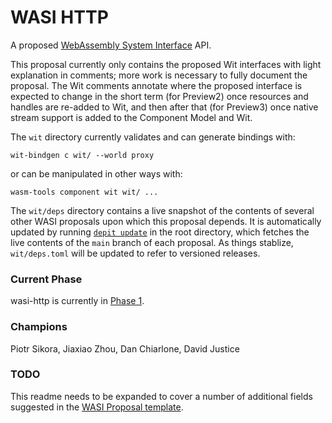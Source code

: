 # WASI HTTP

A proposed [WebAssembly System Interface](https://github.com/WebAssembly/WASI) API.

This proposal currently only contains the proposed Wit interfaces with light
explanation in comments; more work is necessary to fully document the proposal.
The Wit comments annotate where the proposed interface is expected to change in
the short term (for Preview2) once resources and handles are re-added to Wit,
and then after that (for Preview3) once native stream support is added to the
Component Model and Wit.

The `wit` directory currently validates and can generate bindings with:
```
wit-bindgen c wit/ --world proxy
```
or can be manipulated in other ways with:
```
wasm-tools component wit wit/ ...
```

The `wit/deps` directory contains a live snapshot of the contents of several
other WASI proposals upon which this proposal depends. It is automatically
updated by running [`depit update`](https://crates.io/crates/depit-cli) in the
root directory, which fetches the live contents of the `main` branch of each
proposal. As things stablize, `wit/deps.toml` will be updated to refer to
versioned releases.

### Current Phase

wasi-http is currently in [Phase 1](https://github.com/WebAssembly/WASI/blob/main/Proposals.md).

### Champions

Piotr Sikora, Jiaxiao Zhou, Dan Chiarlone, David Justice

### TODO

This readme needs to be expanded to cover a number of additional fields suggested in the
[WASI Proposal template](https://github.com/WebAssembly/wasi-proposal-template).
